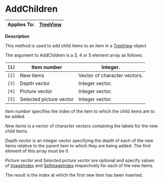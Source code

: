 



<h1 class="heading"><span class="name">AddChildren</span></h1>

| Applies To: | [TreeView](../a-z/treeview.md) |
| --- | ---  |


**Description**


This method is used to add child items to an item in a [TreeView](../a-z/treeview.md) object


The argument to AddChildren is a 3, 4 or 5 element array as follows:


| `[1]` | Item number | Integer. |
| --- | --- | ---  |
| `[2]` | New items | Vector of character vectors. |
| `[3]` | Depth vector | Integer vector. |
| `[4]` | Picture vector | Integer vector. |
| `[5]` | Selected picture vector | Integer vector. |


*Item number* specifies the index of the item to which the child items are to be added.


*New items* is a vector of character vectors containing the labels for the new child items.


*Depth vector* is an integer vector specifying the depth of each of the new items relative to the parent item to which they are being added. The first element of this array must be 0.


*Picture vector* and *Selected picture vector* are optional and specify values of [ImageIndex](../a-z/imageindex.md) and [SelImageIndex](../a-z/selimageindex.md) respectively for each of the new items.


The result is the index at which the first new item has been inserted.


